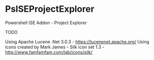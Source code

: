 PsISEProjectExplorer
====================

Powershell ISE Addon - Project Explorer

TODO

Using Apache Lucene .Net 3.0.3 - https://lucenenet.apache.org/
Using icons created by Mark James - Silk icon set 1.3 - http://www.famfamfam.com/lab/icons/silk/

